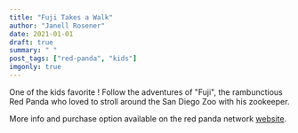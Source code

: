 ```yaml
---
title: "Fuji Takes a Walk"
author: "Janell Rosener"
date: 2021-01-01
draft: true
summary: " "
post_tags: ["red-panda", "kids"]
imgonly: true
---
```

One of the kids favorite ! Follow the adventures of "Fuji", the rambunctious Red Panda who loved to stroll around the San Diego Zoo with his zookeeper. 

More info and purchase option available on the red panda network [website](https://www.redpandanetwork.org/contribute/merchandise-gifts/fuji-book/).